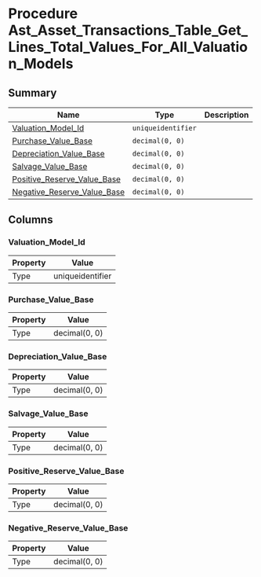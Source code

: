 # Procedure Ast_Asset_Transactions_Table_Get_Lines_Total_Values_For_All_Valuation_Models


## Summary

| Name | Type | Description |
| - | - | --- |
|[Valuation_Model_Id](#valuation_model_id)|`uniqueidentifier` ||
|[Purchase_Value_Base](#purchase_value_base)|`decimal(0, 0)` ||
|[Depreciation_Value_Base](#depreciation_value_base)|`decimal(0, 0)` ||
|[Salvage_Value_Base](#salvage_value_base)|`decimal(0, 0)` ||
|[Positive_Reserve_Value_Base](#positive_reserve_value_base)|`decimal(0, 0)` ||
|[Negative_Reserve_Value_Base](#negative_reserve_value_base)|`decimal(0, 0)` ||

## Columns

### Valuation_Model_Id

| Property | Value |
| - | - |
|Type|uniqueidentifier|

### Purchase_Value_Base

| Property | Value |
| - | - |
|Type|decimal(0, 0)|

### Depreciation_Value_Base

| Property | Value |
| - | - |
|Type|decimal(0, 0)|

### Salvage_Value_Base

| Property | Value |
| - | - |
|Type|decimal(0, 0)|

### Positive_Reserve_Value_Base

| Property | Value |
| - | - |
|Type|decimal(0, 0)|

### Negative_Reserve_Value_Base

| Property | Value |
| - | - |
|Type|decimal(0, 0)|


